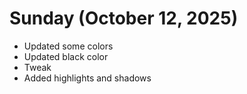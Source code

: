 # Sunday (October 12, 2025)

- Updated some colors
- Updated black color
- Tweak
- Added highlights and shadows

